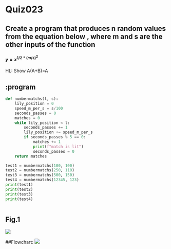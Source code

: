 # Quiz023

## Create a program that produces n random values from the equation below , where m and s are the other inputs of the function

#### $y = x^{1/2*(m/s)^2}$

HL: Show A(A+B)=A



## :program
```.py
def numbermatchs(l, s):
    lily_position = 0
    speed_m_per_s = s/100
    seconds_passes = 0
    matches = 0
    while lily_position < l:
        seconds_passes += 1
        lily_position += speed_m_per_s
        if seconds_passes % 5 == 0:
            matches += 1
            print(f"match is lit")
            seconds_passes = 0
    return matches

test1 = numbermatchs(100, 100)
test2 = numbermatchs(250, 110)
test3 = numbermatchs(500, 150)
test4 = numbermatchs(12345, 123)
print(test1)
print(test2)
print(test3)
print(test4)

```

![]()

## Fig.1
![](quiz23.png)

##Flowchart:
![](quiz010_flow.JPG)

